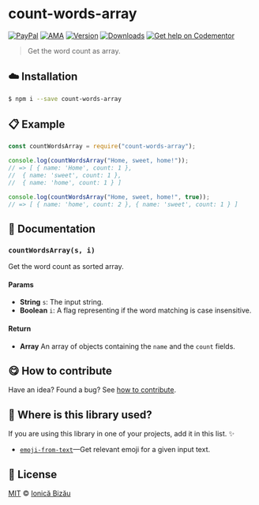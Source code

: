 
# count-words-array

 [![PayPal](https://img.shields.io/badge/%24-paypal-f39c12.svg)][paypal-donations] [![AMA](https://img.shields.io/badge/ask%20me-anything-1abc9c.svg)](https://github.com/IonicaBizau/ama) [![Version](https://img.shields.io/npm/v/count-words-array.svg)](https://www.npmjs.com/package/count-words-array) [![Downloads](https://img.shields.io/npm/dt/count-words-array.svg)](https://www.npmjs.com/package/count-words-array) [![Get help on Codementor](https://cdn.codementor.io/badges/get_help_github.svg)](https://www.codementor.io/johnnyb?utm_source=github&utm_medium=button&utm_term=johnnyb&utm_campaign=github)

> Get the word count as array.

## :cloud: Installation

```sh
$ npm i --save count-words-array
```


## :clipboard: Example



```js
const countWordsArray = require("count-words-array");

console.log(countWordsArray("Home, sweet, home!"));
// => [ { name: 'Home', count: 1 },
//  { name: 'sweet', count: 1 },
//  { name: 'home', count: 1 } ]

console.log(countWordsArray("Home, sweet, home!", true));
// => [ { name: 'home', count: 2 }, { name: 'sweet', count: 1 } ]
```

## :memo: Documentation


### `countWordsArray(s, i)`
Get the word count as sorted array.

#### Params
- **String** `s`: The input string.
- **Boolean** `i`: A flag representing if the word matching is case insensitive.

#### Return
- **Array** An array of objects containing the `name` and the `count` fields.



## :yum: How to contribute
Have an idea? Found a bug? See [how to contribute][contributing].

## :dizzy: Where is this library used?
If you are using this library in one of your projects, add it in this list. :sparkles:


 - [`emoji-from-text`](https://github.com/IonicaBizau/emoji-from-text#readme)—Get relevant emoji for a given input text.

## :scroll: License

[MIT][license] © [Ionică Bizău][website]

[paypal-donations]: https://www.paypal.com/cgi-bin/webscr?cmd=_s-xclick&hosted_button_id=RVXDDLKKLQRJW
[donate-now]: http://i.imgur.com/6cMbHOC.png

[license]: http://showalicense.com/?fullname=Ionic%C4%83%20Biz%C4%83u%20%3Cbizauionica%40gmail.com%3E%20(http%3A%2F%2Fionicabizau.net)&year=2015#license-mit
[website]: http://ionicabizau.net
[contributing]: /CONTRIBUTING.md
[docs]: /DOCUMENTATION.md

